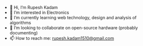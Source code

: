 - 👋 Hi, I’m Rupesh Kadam
- 👀 I’m interested in Electronics
- 🌱 I’m currently learning web technology, design and analysis of algorithms
- 💞️ I’m looking to collaborate on open-source hardware (probably documenting)
- 📫 How to reach me: rupesh.kadam1510@gmail.com

<!---
Rupesh1510/Rupesh1510 is a ✨ special ✨ repository because its `README.md` (this file) appears on your GitHub profile.
You can click the Preview link to take a look at your changes.
--->
